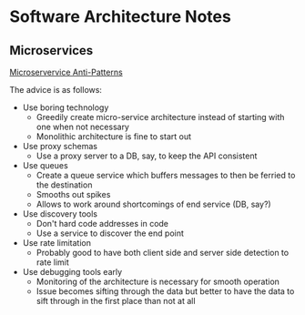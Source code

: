 Software Architecture Notes
===

Microservices
---

[Microservervice Anti-Patterns](https://www.youtube.com/watch?v=I56HzTKvZKc)

The advice is as follows:

* Use boring technology
  - Greedily create micro-service architecture instead of starting with one when not necessary
  - Monolithic architecture is fine to start out
* Use proxy schemas
  - Use a proxy server to a DB, say, to keep the API consistent
* Use queues
  - Create a queue service which buffers messages to then be ferried to the destination
  - Smooths out spikes
  - Allows to work around shortcomings of end service (DB, say?)
* Use discovery tools
  - Don't hard code addresses in code
  - Use a service to discover the end point
* Use rate limitation
  - Probably good to have both client side and server side detection to rate limit
* Use debugging tools early
  - Monitoring of the architecture is necessary for smooth operation
  - Issue becomes sifting through the data but better to have the data to sift through
    in the first place than not at all




